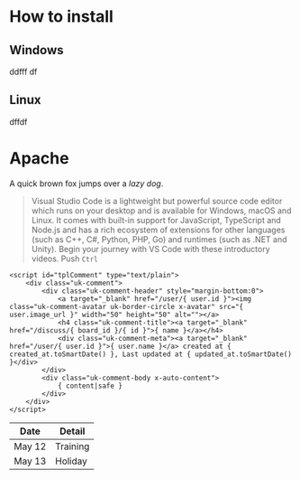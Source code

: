 # How to install

## Windows

ddfff df

## Linux

dffdf

# Apache

A quick brown fox jumps over a *lazy dog*. 

> Visual Studio Code is a lightweight but powerful source code editor which runs on your desktop and is available for Windows, macOS and Linux. It comes with built-in support for JavaScript, TypeScript and Node.js and has a rich ecosystem of extensions for other languages (such as C++, C#, Python, PHP, Go) and runtimes (such as .NET and Unity). Begin your journey with VS Code with these introductory videos. Push `Ctrl`

```
<script id="tplComment" type="text/plain">
    <div class="uk-comment">
        <div class="uk-comment-header" style="margin-bottom:0">
            <a target="_blank" href="/user/{ user.id }"><img class="uk-comment-avatar uk-border-circle x-avatar" src="{ user.image_url }" width="50" height="50" alt=""></a>
            <h4 class="uk-comment-title"><a target="_blank" href="/discuss/{ board_id }/{ id }">{ name }</a></h4>
            <div class="uk-comment-meta"><a target="_blank" href="/user/{ user.id }">{ user.name }</a> created at { created_at.toSmartDate() }, Last updated at { updated_at.toSmartDate() }</div>
        </div>
        <div class="uk-comment-body x-auto-content">
            { content|safe }
        </div>
    </div>
</script>

```



Date|Detail
---|---
May 12|Training
May 13|Holiday




